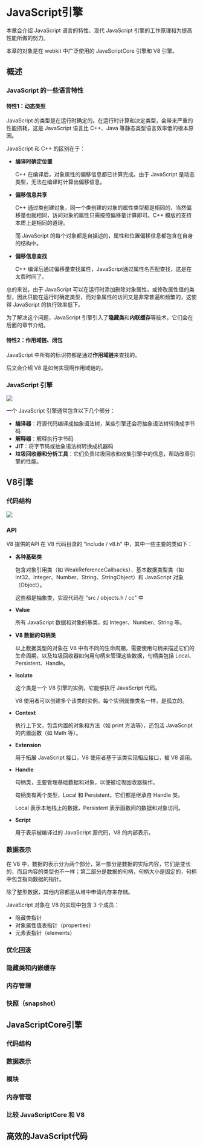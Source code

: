 # JavaScript引擎

本章会介绍 JavaScript 语言的特性、现代 JavaScript 引擎的工作原理和为提高性能所做的努力。

本章的对象是在 webkit 中广泛使用的 JavaScriptCore 引擎和 V8 引擎。

## 概述

### JavaScript 的一些语言特性

#### 特性1：动态类型

JavaScript 的类型是在运行时确定的。在运行时计算和决定类型，会带来严重的性能损耗，这是 JavaScript 语言比 C++、Java 等静态类型语言效率低的根本原因。

JavaScript 和 C++ 的区别在于：

* **编译时确定位置**

  C++ 在编译后，对象属性的偏移信息都已计算完成。由于 JavaScript 是动态类型，无法在编译时计算出偏移信息。

* **偏移信息共享**

  C++ 通过类创建对象，同一个类创建的对象的属性类型都是相同的，当然偏移量也就相同，访问对象的属性只需按照偏移量计算即可。C++ 模版的支持本质上是相同的道理。

  而 JavaScript 的每个对象都是自描述的，属性和位置偏移信息都包含在自身的结构中。

* **偏移信息查找**

  C++ 编译后通过偏移量查找属性，JavaScript通过属性名匹配查找，这是在太费时间了。

总的来说，由于 JavaScript 可以在运行时添加删除对象属性，或修改属性值的类型，因此只能在运行时确定类型，而对象属性的访问又是非常普遍和频繁的，这使得 JavaScript 的执行效率低下。

为了解决这个问题，JavaScript 引擎引入了**隐藏类**和**内联缓存**等技术，它们会在后面的章节介绍。

#### 特性2：作用域链、闭包

JavaScript 中所有的标识符都是通过**作用域链**来查找的。

后文会介绍 V8 是如何实现啊作用域链的。

### JavaScript 引擎

![](https://raw.githubusercontent.com/yamsfeer/pic-bed/master/e6c9d24egy1h236n8dzlaj20cb05ywem.jpg)

一个 JavaScript 引擎通常包含以下几个部分：

* **编译器**：将源代码编译成抽象语法树，某些引擎还会将抽象语法树转换成字节码
* **解释器**：解释执行字节码
* **JIT**：将字节码或抽象语法树转换成机器码
* **垃圾回收器和分析工具**：它们负责垃圾回收和收集引擎中的信息，帮助改善引擎的性能。

## V8引擎

### 代码结构

![](https://raw.githubusercontent.com/yamsfeer/pic-bed/master/e6c9d24egy1h236n7lyv7j20c00hymy6.jpg)

### API

V8 提供的API 在 V8 代码目录的 "include / v8.h" 中，其中一些主要的类如下：

* **各种基础类**

  包含对象引用类（如 WeakReferenceCallbacks）、基本数据类型类（如 Int32、Integer、Number、String、StringObject）和 JavaScript 对象（Object）。

  这些都是抽象类，实现代码在 "src / objects.h / cc" 中

* **Value**

  所有 JavaScript 数据和对象的基类，如 Integer、Number、String 等。

* **V8 数据的句柄类**

  以上数据类型的对象在 V8 中有不同的生命周期，需要使用句柄来描述它们的生命周期，以及垃圾回收器如何用句柄来管理这些数据，句柄类包括 Local、Persistent、Handle。

* **Isolate**

  这个类是一个 V8 引擎的实例，它能够执行 JavaScript 代码。

  V8 使用者可以创建多个该类的实例，每个实例就像类名一样，是孤立的。

* **Context**

  执行上下文，包含内置的对象和方法（如 print 方法等），还包活 JavaScript 的内置函数（如 Math 等）。

* **Extension**

  用于拓展 JavaScript 接口，V8 使用者基于该类实现相应接口，被 V8 调用。

* **Handle**

  句柄类，主要管理基础数据和对象，以便被垃圾回收器操作。

  句柄类有两个类型，Local 和 Persistent，它们都是继承自 Handle 类。

  Local 表示本地栈上的数据，Persistent 表示函数间的数据和对象访问。

* **Script**

  用于表示被编译过的 JavaScript 源代码，V8 的内部表示。

### 数据表示

在 V8 中，数据的表示分为两个部分，第一部分是数据的实际内容，它们是变长的，而且内容的类型也不一样；第二部分是数据的句柄，句柄大小是固定的，句柄中包含指向数据的指针。

除了整型数据，其他内容都是从堆中申请内存来存储。

JavaScript 对象在 V8 的实现中包含 3 个成员：

* 隐藏类指针
* 对象属性值表指针（properties）
* 元素表指针（elements）

### 优化回滚

### 隐藏类和内嵌缓存

### 内存管理

### 快照（snapshot）

## JavaScriptCore引擎

### 代码结构

### 数据表示

### 模块

### 内存管理

### 比较 JavaScriptCore 和 V8

## 高效的JavaScript代码
